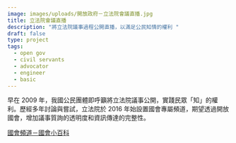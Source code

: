 ```yaml
---
image: images/uploads/開放政府－立法院會議直播.jpg
title: 立法院會議直播
description: "將立法院議事過程公開直播，以滿足公民知情的權利 "
draft: false
type: project
tags:
  - open gov
  - civil servants
  - advocator
  - engineer
  - basic
---
```

早在 2009 年，我國公民團體即呼籲將立法院議事公開，實踐民眾「知」的權利。歷經多年討論與嘗試，立法院於 2016 年始設置國會專屬頻道，期望透過開放國會，增加議事質詢的透明度和資訊傳達的完整性。

[國會頻道－國會小百科](https://www.parliamentarytv.org.tw/milestones.html)